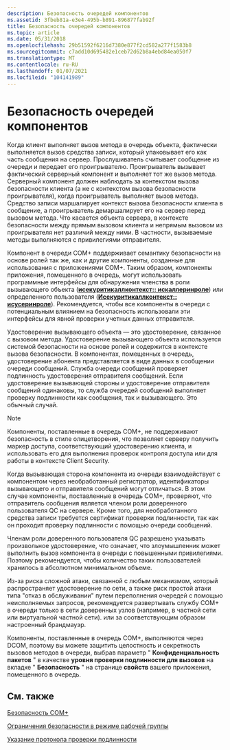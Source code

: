 ```yaml
---
description: Безопасность очередей компонентов
ms.assetid: 3fbeb81a-e3e4-495b-b891-896877fab92f
title: Безопасность очередей компонентов
ms.topic: article
ms.date: 05/31/2018
ms.openlocfilehash: 29b51592f6216d7380e877f2cd582a277f1583b8
ms.sourcegitcommit: c7add10d695482e1ceb72d62b8a4ebd84ea050f7
ms.translationtype: MT
ms.contentlocale: ru-RU
ms.lasthandoff: 01/07/2021
ms.locfileid: "104141989"
---
```

# <a name="queued-components-security"></a>Безопасность очередей компонентов

Когда клиент выполняет вызов метода в очередь объекта, фактически выполняется вызов средства записи, который упаковывает его как часть сообщения на сервер. Прослушиватель считывает сообщение из очереди и передает его проигрывателю. Проигрыватель вызывает фактический серверный компонент и выполняет тот же вызов метода. Серверный компонент должен наблюдать за контекстом вызова безопасности клиента (а не с контекстом вызова безопасности проигрывателя), когда проигрыватель выполняет вызов метода. Средство записи маршалирует контекст вызова безопасности клиента в сообщение, а проигрыватель демаршалирует его на сервер перед вызовом метода. Что касается объекта сервера, в контексте безопасности между прямым вызовом клиента и непрямым вызовом из проигрывателя нет различий между ними. В частности, вызываемые методы выполняются с привилегиями отправителя.

Компонент в очереди COM+ поддерживает семантику безопасности на основе ролей так же, как и другие компоненты, созданные для использования с приложениями COM+. Таким образом, компоненты приложения, помещенного в очередь, могут использовать программные интерфейсы для обнаружения членства в роли вызывающего объекта ([**исекуритикаллконтекст:: искаллеринроле**](/windows/desktop/api/ComSvcs/nf-comsvcs-isecuritycallcontext-iscallerinrole)) или определенного пользователя ([**Исекуритикаллконтекст:: исусеринроле**](/windows/desktop/api/ComSvcs/nf-comsvcs-isecuritycallcontext-isuserinrole)). Рекомендуется, чтобы все компоненты в очереди с потенциальным влиянием на безопасность использовали эти интерфейсы для явной проверки учетных данных отправителя.

Удостоверение вызывающего объекта — это удостоверение, связанное с вызовом метода. Удостоверение вызывающего объекта используется системой безопасности на основе ролей и содержится в контексте вызова безопасности. В компонентах, помещенных в очередь, удостоверение абонента представляется в виде данных в сообщении очереди сообщений. Служба очереди сообщений проверяет подлинность удостоверения отправителя сообщений. Если удостоверение вызывающей стороны и удостоверение отправителя сообщений одинаковы, то служба очередей сообщений выполняет проверку подлинности как сообщения, так и вызывающего. Это обычный случай.

> [!Note]  
> Компоненты, поставленные в очередь COM+, не поддерживают безопасность в стиле олицетворения, что позволяет серверу получить маркер доступа, соответствующий удостоверению клиента, и использовать его для выполнения проверок контроля доступа или для работы в контексте Client Security.

 

Когда вызывающая сторона компонента из очереди взаимодействует с компонентом через необработанный регистратор, идентификаторы вызывающего и отправителя сообщений могут отличаться. В этом случае компоненты, поставленные в очередь COM+, проверяют, что отправитель сообщения является членом роли доверенного пользователя QC на сервере. Кроме того, для необработанного средства записи требуется сертификат проверки подлинности, так как он проходит проверку подлинности с помощью очереди сообщений.

Членам роли доверенного пользователя QC разрешено указывать произвольное удостоверение, что означает, что злоумышленник может выполнить вызов компонента в очереди с повышенными привилегиями. Поэтому рекомендуется, чтобы количество таких пользователей хранилось в абсолютном минимальном объеме.

Из-за риска сложной атаки, связанной с любым механизмом, который распространяет удостоверение по сети, а также риск простой атаки типа "отказ в обслуживании" путем переполнения очередей с помощью неисполняемых запросов, рекомендуется развертывать службу COM+ в очереди только в сети доверенных узлов (например, в частной сети или виртуальной частной сети). или за соответствующим образом настроенный брандмауэр.

Компоненты, поставленные в очередь COM+, выполняются через DCOM, поэтому вы можете защитить целостность и секретность вызовов методов в очереди, выбрав параметр " **Конфиденциальность пакетов** " в качестве **уровня проверки подлинности для вызовов** на вкладке " **Безопасность** " на странице **свойств** вашего приложения, помещенного в очередь.

## <a name="related-topics"></a>См. также

<dl> <dt>

[Безопасность COM+](com--security.md)
</dt> <dt>

[Ограничения безопасности в режиме рабочей группы](security-limitations-in-workgroup-mode.md)
</dt> <dt>

[Указание протокола проверки подлинности](specifying-the-authentication-protocol.md)
</dt> </dl>

 

 



